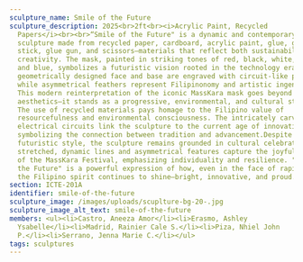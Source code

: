 ```yaml
---
sculpture_name: Smile of the Future
sculpture_description: 2025<br>2ft<br><i>Acrylic Paint, Recycled
  Papers</i><br><br>“Smile of the Future" is a dynamic and contemporary
  sculpture made from recycled paper, cardboard, acrylic paint, glue, glue
  stick, glue gun, and scissors—materials that reflect both sustainability and
  creativity. The mask, painted in striking tones of red, black, white, green,
  and blue, symbolizes a futuristic vision rooted in the technology era. The
  geometrically designed face and base are engraved with circuit-like patterns,
  while asymmetrical feathers represent Filipinonomy and artistic ingenuity.
  This modern reinterpretation of the iconic MassKara mask goes beyond
  aesthetics—it stands as a progressive, environmental, and cultural statement.
  The use of recycled materials pays homage to the Filipino value of
  resourcefulness and environmental consciousness. The intricately carved
  electrical circuits link the sculpture to the current age of innovation,
  symbolizing the connection between tradition and advancement.Despite its
  futuristic style, the sculpture remains grounded in cultural celebration. The
  stretched, dynamic lines and asymmetrical features capture the joyful energy
  of the MassKara Festival, emphasizing individuality and resilience. "Smile of
  the Future" is a powerful expression of how, even in the face of rapid change,
  the Filipino spirit continues to shine—bright, innovative, and proud.
section: ICTE-201A
identifier: smile-of-the-future
sculpture_image: /images/uploads/scuplture-bg-20-.jpg
sculpture_image_alt_text: smile-of-the-future
members: <ul><li>Castro, Aneeza Amor</li><li>Erasmo, Ashley
  Ysabelle</li><li>Madrid, Rainier Cale S.</li><li>Piza, Nhiel John
  P.</li><li>Serrano, Jenna Marie C.</li></ul>
tags: sculptures
---
```

